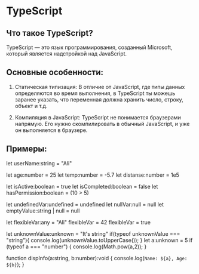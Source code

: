 # TypeScript
## Что такое TypeScript?
TypeScript — это язык программирования, созданный Microsoft, который является надстройкой над JavaScript.

## Основные особенности:
1) Статическая типизация:
В отличие от JavaScript, где типы данных определяются во время выполнения, в TypeScript ты можешь заранее указать, что переменная должна хранить число, строку, объект и т.д.

2) Компиляция в JavaScript:
TypeScript не понимается браузерами напрямую. Его нужно скомпилировать в обычный JavaScript, и уже он выполняется в браузере.

## Примеры:
let userName:string = "Ali"

let age:number = 25
let temp:number = -5.7
let distanse:number = 1e5

let isActive:boolean = true
let isCompleted:boolean = false
let hasPermission:boolean = (10 > 5)

let undefinedVar:undefined = undefined
let nullVar:null = null
let emptyValue:string | null = null

let flexibleVar:any = "Ali"
flexibleVar = 42
flexibleVar = true

let unknownValue:unknown = "It's string"
if(typeof unknownValue === "string"){
	console.log(unknownValue.toUpperCase());
}
let a:unknown = 5
if (typeof a === "number") {
	console.log(Math.pow(a,2));
}

function dispInfo(a:string, b:number):void {
	console.log(`Name: ${a}, Age: ${b}`);
}

